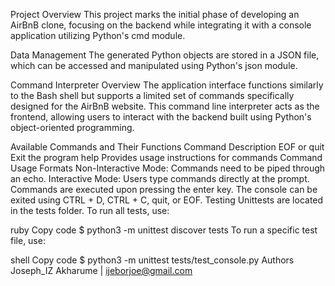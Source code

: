Project Overview
This project marks the initial phase of developing an AirBnB clone, focusing on the backend while integrating it with a console application utilizing Python's cmd module.

Data Management
The generated Python objects are stored in a JSON file, which can be accessed and manipulated using Python's json module.

Command Interpreter Overview
The application interface functions similarly to the Bash shell but supports a limited set of commands specifically designed for the AirBnB website. This command line interpreter acts as the frontend, allowing users to interact with the backend built using Python's object-oriented programming.

Available Commands and Their Functions
Command	Description
EOF or quit	Exit the program
help	Provides usage instructions for commands
Command Usage Formats
Non-Interactive Mode: Commands need to be piped through an echo.
Interactive Mode: Users type commands directly at the prompt. Commands are executed upon pressing the enter key. The console can be exited using CTRL + D, CTRL + C, quit, or EOF.
Testing
Unittests are located in the tests folder. To run all tests, use:

ruby
Copy code
$ python3 -m unittest discover tests
To run a specific test file, use:

shell
Copy code
$ python3 -m unittest tests/test_console.py
Authors
Joseph_IZ Akharume | ijeborjoe@gmail.com
